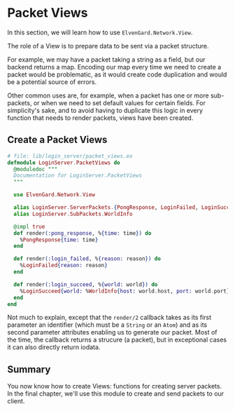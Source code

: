 # Packet Views

In this section, we will learn how to use `ElvenGard.Network.View`.

The role of a View is to prepare data to be sent via a packet structure.

For example, we may have a packet taking a string as a field, but our backend returns a map. 
Encoding our map every time we need to create a packet would be problematic, as it would 
create code duplication and would be a potential source of errors.

Other common uses are, for example, when a packet has one or more sub-packets, or when we 
need to set default values for certain fields. For simplicity's sake, and to avoid having to 
duplicate this logic in every function that needs to render packets, views have been created.

## Create a Packet Views

```elixir
# file: lib/login_server/packet_views.ex
defmodule LoginServer.PacketViews do
  @moduledoc """
  Documentation for LoginServer.PacketViews
  """

  use ElvenGard.Network.View

  alias LoginServer.ServerPackets.{PongResponse, LoginFailed, LoginSucceed}
  alias LoginServer.SubPackets.WorldInfo

  @impl true
  def render(:pong_response, %{time: time}) do
    %PongResponse{time: time}
  end

  def render(:login_failed, %{reason: reason}) do
    %LoginFailed{reason: reason}
  end

  def render(:login_succeed, %{world: world}) do
    %LoginSucceed{world: %WorldInfo{host: world.host, port: world.port}}
  end
end
```

Not much to explain, except that the `render/2` callback takes as its first parameter an 
identifier (which must be a `String` or an `Atom`) and as its second parameter attributes 
enabling us to generate our packet. Most of the time, the callback returns a strucure 
(a packet), but in exceptional cases it can also directly return iodata. 

## Summary

You now know how to create Views: functions for creating server packets. In the final 
chapter, we'll use this module to create and send packets to our client.

